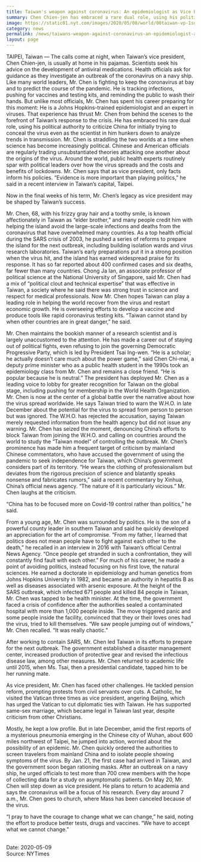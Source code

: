 ```yaml
---
title: Taiwan's weapon against coronavirus: An epidemiologist as Vice President
summary: Chen Chien-jen has embraced a rare dual role, using his political authority as vice president to criticize China’s response to the virus even as he hunkers down to analyze trends in transmission.
image: https://static01.nyt.com/images/2020/05/08/world/00taiwan-vp-1sub/merlin_135275136_776b4201-5688-4587-819e-b2f6f298246f-jumbo.jpg?quality=90&auto=webp
category: news
permalink: /news/taiwans-weapon-against-coronavirus-an-epidemiologist-as-vice-president/
layout: page
---
```


TAIPEI, Taiwan — The calls come at night, when Taiwan’s vice president, Chen Chien-jen, is usually at home in his pajamas. Scientists seek his advice on the development of antiviral medications. Health officials ask for guidance as they investigate an outbreak of the coronavirus on a navy ship.
Like many world leaders, Mr. Chen is fighting to keep the coronavirus at bay and to predict the course of the pandemic. He is tracking infections, pushing for vaccines and testing kits, and reminding the public to wash their hands.
But unlike most officials, Mr. Chen has spent his career preparing for this moment: He is a Johns Hopkins-trained epidemiologist and an expert in viruses.
That experience has thrust Mr. Chen from behind the scenes to the forefront of Taiwan’s response to the crisis. He has embraced his rare dual role, using his political authority to criticize China for initially trying to conceal the virus even as the scientist in him hunkers down to analyze trends in transmission.
Mr. Chen is straddling the two worlds at a time when science has become increasingly political. Chinese and American officials are regularly trading unsubstantiated theories attacking one another about the origins of the virus.
Around the world, public health experts routinely spar with political leaders over how the virus spreads and the costs and benefits of lockdowns. Mr. Chen says that as vice president, only facts inform his policies.
“Evidence is more important than playing politics,” he said in a recent interview in Taiwan’s capital, Taipei.

Now in the final weeks of his term, Mr. Chen’s legacy as vice president may be shaped by Taiwan’s success.

Mr. Chen, 68, with his frizzy gray hair and a toothy smile, is known affectionately in Taiwan as “elder brother,” and many people credit him with helping the island avoid the large-scale infections and deaths from the coronavirus that have overwhelmed many countries.
As a top health official during the SARS crisis of 2003, he pushed a series of reforms to prepare the island for the next outbreak, including building isolation wards and virus research laboratories.
Taiwan’s early preparations put it in a strong position when the virus hit, and the island has earned widespread praise for its response. It has so far reported about 400 confirmed cases and six deaths, far fewer than many countries.
Chong Ja Ian, an associate professor of political science at the National University of Singapore, said Mr. Chen had a mix of “political clout and technical expertise” that was effective in Taiwan, a society where he said there was strong trust in science and respect for medical professionals.
Now Mr. Chen hopes Taiwan can play a leading role in helping the world recover from the virus and restart economic growth. He is overseeing efforts to develop a vaccine and produce tools like rapid coronavirus testing kits.
“Taiwan cannot stand by when other countries are in great danger,” he said.

Mr. Chen maintains the bookish manner of a research scientist and is largely unaccustomed to the attention. He has made a career out of staying out of political fights, even refusing to join the governing Democratic Progressive Party, which is led by President Tsai Ing-wen.
“He is a scholar; he actually doesn’t care much about the power game,” said Chen Chi-mai, a deputy prime minister who as a public health student in the 1990s took an epidemiology class from Mr. Chen and remains a close friend. “He is popular because he is neutral.”
The president has deployed Mr. Chen as a leading voice to lobby for greater recognition for Taiwan on the global stage, including pushing for membership in the World Health Organization.
Mr. Chen is now at the center of a global battle over the narrative about how the virus spread worldwide.
He says Taiwan tried to warn the W.H.O. in late December about the potential for the virus to spread from person to person but was ignored. The W.H.O. has rejected the accusation, saying Taiwan merely requested information from the health agency but did not issue any warning.
Mr. Chen has seized the moment, denouncing China’s efforts to block Taiwan from joining the W.H.O. and calling on countries around the world to study the “Taiwan model” of controlling the outbreak.
Mr. Chen’s prominence has made him a frequent target of criticism by mainland Chinese commentators, who have accused the government of using the pandemic to seek independence for Taiwan, which China’s government considers part of its territory.
“He wears the clothing of professionalism but deviates from the rigorous precision of science and blatantly speaks nonsense and fabricates rumors,” said a recent commentary by Xinhua, China’s official news agency. “The nature of it is particularly vicious.”
Mr. Chen laughs at the criticism.

“China has to be focused more on Covid-19 control rather than politics,” he said.

From a young age, Mr. Chen was surrounded by politics. He is the son of a powerful county leader in southern Taiwan and said he quickly developed an appreciation for the art of compromise.
“From my father, I learned that politics does not mean people have to fight against each other to the death,” he recalled in an interview in 2016 with Taiwan’s official Central News Agency. “Once people get stranded in such a confrontation, they will constantly find fault with each other.”
For much of his career, he made a point of avoiding politics, instead focusing on his first love, the natural sciences. He earned a doctorate in epidemiology and human genetics from Johns Hopkins University in 1982, and became an authority in hepatitis B as well as diseases associated with arsenic exposure.
At the height of the SARS outbreak, which infected 671 people and killed 84 people in Taiwan, Mr. Chen was tapped to be health minister.
At the time, the government faced a crisis of confidence after the authorities sealed a contaminated hospital with more than 1,000 people inside. The move triggered panic and some people inside the facility, convinced that they or their loves ones had the virus, tried to kill themselves.
“We saw people jumping out of windows,” Mr. Chen recalled. “It was really chaotic.”

After working to contain SARS, Mr. Chen led Taiwan in its efforts to prepare for the next outbreak. The government established a disaster management center, increased production of protective gear and revised the infectious disease law, among other measures.
Mr. Chen returned to academic life until 2015, when Ms. Tsai, then a presidential candidate, tapped him to be her running mate.

As vice president, Mr. Chen has faced other challenges. He tackled pension reform, prompting protests from civil servants over cuts. A Catholic, he visited the Vatican three times as vice president, angering Beijing, which has urged the Vatican to cut diplomatic ties with Taiwan.
He has supported same-sex marriage, which became legal in Taiwan last year, despite criticism from other Christians.

Mostly, he kept a low profile. But in late December, amid the first reports of a mysterious pneumonia emerging in the Chinese city of Wuhan, about 600 miles northwest of Taipei, he jumped into action, worried about the possibility of an epidemic.
Mr. Chen quickly ordered the authorities to screen travelers from mainland China and to isolate people showing symptoms of the virus. By Jan. 21, the first case had arrived in Taiwan, and the government soon began rationing masks.
After an outbreak on a navy ship, he urged officials to test more than 700 crew members with the hope of collecting data for a study on asymptomatic patients.
On May 20, Mr. Chen will step down as vice president. He plans to return to academia and says the coronavirus will be a focus of his research.
Every day around 7 a.m., Mr. Chen goes to church, where Mass has been canceled because of the virus.

“I pray to have the courage to change what we can change,” he said, noting the effort to produce better tests, drugs and vaccines. “We have to accept what we cannot change.”

<br/>
Date: 2020-05-09
<br/>
Source: NYTimes
